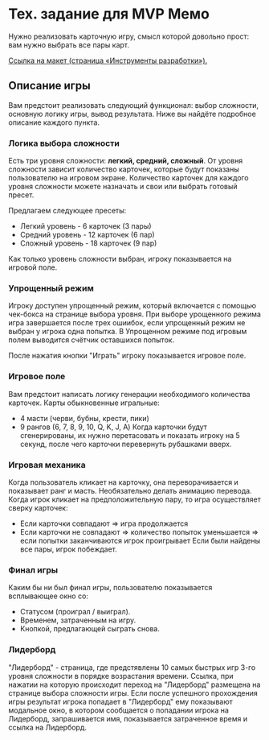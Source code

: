 # Тех. задание для MVP Мемо

Нужно реализовать карточную игру, смысл которой довольно прост: вам нужно выбрать все пары карт.

[Ссылка на макет (страница «Инструменты разработки»).](https://www.figma.com/file/Xk8ocvZA9NlMmA0szZeI5h/%D0%B1%D0%B0%D0%B7%D0%BE%D0%B2%D1%8B%D0%B9-JS?node-id=4325%3A2)

## Описание игры

Вам предстоит реализовать следующий функционал: выбор сложности, основную логику игры, вывод результата. Ниже вы найдёте подробное описание каждого пункта.

### Логика выбора сложности

Есть три уровня сложности: **легкий, средний, сложный**. От уровня сложности зависит количество карточек, которые будут показаны пользователю на игровом экране.
Количество карточек для каждого уровня сложности можете назначать и свои или выбрать готовый пресет.

Предлагаем следующее пресеты:
  - Легкий уровень - 6 карточек (3 пары)
  - Средний уровень - 12 карточек (6 пар)
  - Сложный уровень - 18 карточек (9 пар)

Как только уровень сложности выбран, игроку показывается на игровой поле.

### Упрощенный режим

Игроку доступен упрощенный режим, который включается с помощью чек-бокса на странице выбора уровня.
При выборе урощенного режима игра завершается после трех ошиибок, если упрощенный режим не выбран у игрока одна попытка.
В Упрощенном режиме под игровым полем выводится счётчик оставшихся попыток.

После нажатия кнопки "Играть" игроку показывается  игровое поле.

### Игровое поле

Вам предстоит написать логику генерации необходимого количества карточек.
Карты обыкновенные игральные:

- 4 масти (черви, бубны, крести, пики)
- 9 рангов (6, 7, 8, 9, 10, Q, K, J, A)
  Когда карточки будут сгенерированы, их нужно перетасовать и показать игроку на 5 секунд, после чего карточки перевернуть рубашками вверх.

### Игровая механика

Когда пользователь кликает на карточку, она переворачивается и показывает ранг и масть. Необязательно делать анимацию перевода.
Когда игрок кликает на предположительную пару, то игра осуществляет сверку карточек:

- Если карточки совпадают ⇒ игра продолжается
- Если карточки не совпадают ⇒ количество попыток уменьшается ⇒ если попытки заканчиваются игрок проигрывает
  Если были найдены все пары, игрок побеждает.

### Финал игры

Каким бы ни был финал игры, пользователю показывается всплывающее окно со:

- Статусом (проиграл / выиграл).
- Временем, затраченным на игру.
- Кнопкой, предлагающей сыграть снова.

### Лидерборд

"Лидерборд" - страница, где предстявлены 10 самых быстрых игр 3-го уровня сложности в порядке возрастания времени.
Ссылка, при нажатии на которую происходит переход  на "Лидерборд" размещена на странице выбора сложности игры.
Если после успешного прохождения игры результат игрока попадает в "Лидерборд" ему  показывают модальное окно, в котором сообщается о попадании игрока на Лидерборд, запрашивается имя, показывается затраченное время и ссылка на Лидерборд. 